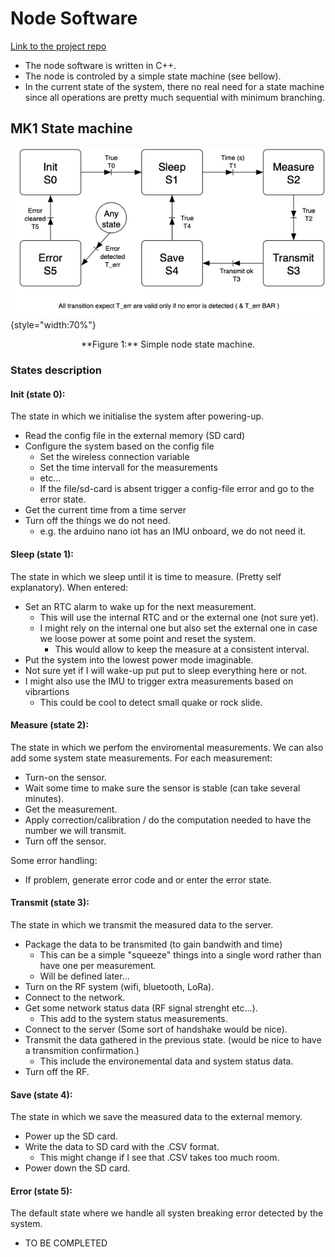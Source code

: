 # Node Software
<i class="fa fa-github-square fa-lg"></i> [Link to the project repo](https://github.com/slevasse/node-mki-firmware)

* The node software is written in C++.
* The node is controled by a simple state machine (see bellow).
* In the current state of the system, there no real need for a state machine since all operations are pretty much sequential with minimum branching.


## MK1 State machine
 ![](img/state_machine.png){style="width:70%"}
  <p style="text-align: center;">**Figure 1:** Simple node state machine.</p>

### States description
#### Init (state 0):
The state in which we initialise the system after powering-up.

* Read the config file in the external memory (SD card)
* Configure the system based on the config file
	* Set the wireless connection variable
	* Set the time intervall for the measurements
	* etc...
	* If the file/sd-card is absent trigger a config-file error and go to the error state. 
* Get the current time from a time server
* Turn off the things we do not need.
	* e.g. the arduino nano iot has an IMU onboard, we do not need it.

#### Sleep (state 1):
The state in which we sleep until it is time to measure.
(Pretty self explanatory).
When entered:

* Set an RTC alarm to wake up for the next measurement.
	* This will use the internal RTC and or the external one (not sure yet).
	* I might rely on the internal one but also set the external one in case we loose power at some point and reset the system.
		* This would allow to keep the measure at a consistent interval. 
* Put the system into the lowest power mode imaginable.
* Not sure yet if I will wake-up put put to sleep everything here or not.
* I might also use the IMU to trigger extra measurements based on vibrartions
	* This could be cool to detect small quake or rock slide.

#### Measure (state 2):
The state in which we perfom the enviromental measurements.
We can also add some system state measurements.
For each measurement: 

* Turn-on the sensor.
* Wait some time to make sure the sensor is stable (can take several minutes).
* Get the measurement.
* Apply correction/calibration / do the computation needed to have the number we will transmit.
* Turn off the sensor.

Some error handling:

* If problem, generate error code and or enter the error state.

#### Transmit (state 3):
The state in which we transmit the measured data to the server.

* Package the data to be transmited (to gain bandwith and time)
	* This can be a simple "squeeze" things into a single word rather than have one per measurement.
	* Will be defined later...
* Turn on the RF system (wifi, bluetooth, LoRa).
* Connect to the network.
* Get some network status data (RF signal strenght etc...).
	* This add to the system status measurements.
* Connect to the server (Some sort of handshake would be nice).
* Transmit the data gathered in the previous state. (would be nice to have a transmition confirmation.)
	* This include the environemental data and system status data.
* Turn off the RF.

#### Save (state 4):
The state in which we save the measured data to the external memory.

* Power up the SD card.
* Write the data to SD card with the .CSV format.
	* This might change if I see that .CSV takes too much room.
* Power down the SD card.

#### Error (state 5):
The default state where we handle all systen breaking error detected by the system.

* TO BE COMPLETED